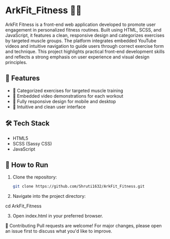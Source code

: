 # ArkFit_Fitness 🏋️‍♀️ 

ArkFit Fitness is a front-end web application developed to promote user engagement in personalized fitness routines. Built using HTML, SCSS, and JavaScript, it features a clean, responsive design and categorizes exercises by targeted muscle groups. The platform integrates embedded YouTube videos and intuitive navigation to guide users through correct exercise form and technique. This project highlights practical front-end development skills and reflects a strong emphasis on user experience and visual design principles.

## 🚀 Features

- 💪 Categorized exercises for targeted muscle training
- 🎥 Embedded video demonstrations for each workout
- 📱 Fully responsive design for mobile and desktop
- 🧭 Intuitive and clean user interface

## 🛠️ Tech Stack

- HTML5
- SCSS (Sassy CSS)
- JavaScript

## 🧩 How to Run

1. Clone the repository:

   ```bash
   git clone https://github.com/Shruti1632/ArkFit_Fitness.git

2. Navigate into the project directory:

cd ArkFit_Fitness

3. Open index.html in your preferred browser.

🤝 Contributing
Pull requests are welcome! For major changes, please open an issue first to discuss what you'd like to improve.

